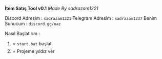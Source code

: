 **İtem Satış Tool v0.1**
*Made By sadrazam1221*

Discord Adresim : `sadrazam1221`
Telegram Adresim : `sadrazam1337`
Benim Sunucum : `discord.gg/naz`

Nasıl Başlatırım :

1. ⭐ `start.bat` başlat.
2. ⭐ Projeme yıldız ver
  

